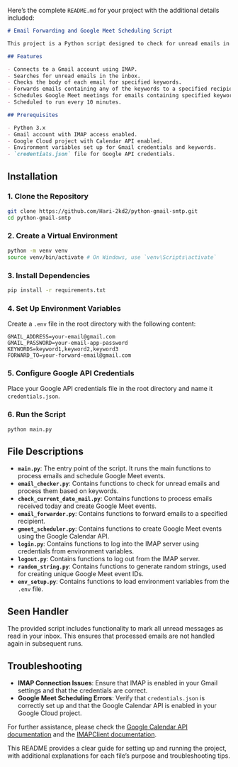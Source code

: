 Here’s the complete `README.md` for your project with the additional details included:

```markdown
# Email Forwarding and Google Meet Scheduling Script

This project is a Python script designed to check for unread emails in a Gmail account, look for specific keywords, forward those emails to a specified recipient, and schedule Google Meet meetings for them. It runs periodically using the `schedule` library.

## Features

- Connects to a Gmail account using IMAP.
- Searches for unread emails in the inbox.
- Checks the body of each email for specified keywords.
- Forwards emails containing any of the keywords to a specified recipient.
- Schedules Google Meet meetings for emails containing specified keywords.
- Scheduled to run every 10 minutes.

## Prerequisites

- Python 3.x
- Gmail account with IMAP access enabled.
- Google Cloud project with Calendar API enabled.
- Environment variables set up for Gmail credentials and keywords.
- `credentials.json` file for Google API credentials.
```
## Installation

### 1. Clone the Repository

```sh
git clone https://github.com/Hari-2kd2/python-gmail-smtp.git
cd python-gmail-smtp
```

### 2. Create a Virtual Environment

```sh
python -m venv venv
source venv/bin/activate # On Windows, use `venv\Scripts\activate`
```

### 3. Install Dependencies

```sh
pip install -r requirements.txt
```

### 4. Set Up Environment Variables

Create a `.env` file in the root directory with the following content:

```plaintext
GMAIL_ADDRESS=your-email@gmail.com
GMAIL_PASSWORD=your-email-app-password
KEYWORDS=keyword1,keyword2,keyword3
FORWARD_TO=your-forward-email@gmail.com
```

### 5. Configure Google API Credentials

Place your Google API credentials file in the root directory and name it `credentials.json`.

### 6. Run the Script

```sh
python main.py
```

## File Descriptions

- **`main.py`**: The entry point of the script. It runs the main functions to process emails and schedule Google Meet events.
- **`email_checker.py`**: Contains functions to check for unread emails and process them based on keywords.
- **`check_current_date_mail.py`**: Contains functions to process emails received today and create Google Meet events.
- **`email_forwarder.py`**: Contains functions to forward emails to a specified recipient.
- **`gmeet_scheduler.py`**: Contains functions to create Google Meet events using the Google Calendar API.
- **`login.py`**: Contains functions to log into the IMAP server using credentials from environment variables.
- **`logout.py`**: Contains functions to log out from the IMAP server.
- **`random_string.py`**: Contains functions to generate random strings, used for creating unique Google Meet event IDs.
- **`env_setup.py`**: Contains functions to load environment variables from the `.env` file.

## Seen Handler

The provided script includes functionality to mark all unread messages as read in your inbox. This ensures that processed emails are not handled again in subsequent runs.

## Troubleshooting

- **IMAP Connection Issues**: Ensure that IMAP is enabled in your Gmail settings and that the credentials are correct.
- **Google Meet Scheduling Errors**: Verify that `credentials.json` is correctly set up and that the Google Calendar API is enabled in your Google Cloud project.

For further assistance, please check the [Google Calendar API documentation](https://developers.google.com/calendar) and the [IMAPClient documentation](https://imapclient.readthedocs.io/en/latest/).

This README provides a clear guide for setting up and running the project, with additional explanations for each file’s purpose and troubleshooting tips.